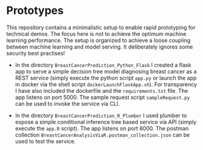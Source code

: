 # Prototypes

This repository contains a minimalistic setup to enable rapid prototyping for technical demos. The focus here is not to achieve the optimum machine learning performance. The setup is organized to achieve a loose coupling between machine learning and model serving. It deliberately ignores some security best practises!

- In the directory `BreastCancerPrediction_Python_Flask` I created a flask app to serve a simple decision tree model diagnosing breast cancer as a REST service (simply execute the python script `app.py` or launch the app in docker via the shell script `dockerLaunchFlaskApp.sh`). For transparency I have also included the dockerfile and the `requirements.txt` file. The app listens on port 5000. The sample request script `sampleRequest.py` can be used to invoke the service via CLI.

- In the directory `BreastCancerPrediction_R_Plumber` I used plumber to expose a simple conditional inference tree based service via API (simply execute the `app.R` script). The app listens on port 8000. The postman collection `BreastCancerAnalysisViaR.postman_collection.json` can be used to test the service.
